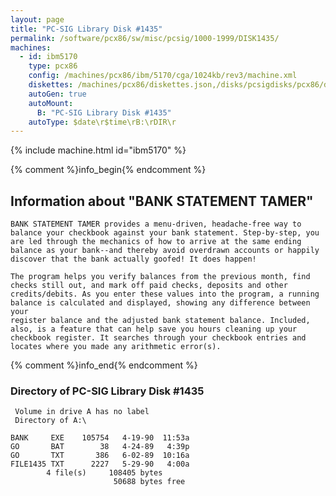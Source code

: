 ```yaml
---
layout: page
title: "PC-SIG Library Disk #1435"
permalink: /software/pcx86/sw/misc/pcsig/1000-1999/DISK1435/
machines:
  - id: ibm5170
    type: pcx86
    config: /machines/pcx86/ibm/5170/cga/1024kb/rev3/machine.xml
    diskettes: /machines/pcx86/diskettes.json,/disks/pcsigdisks/pcx86/diskettes.json
    autoGen: true
    autoMount:
      B: "PC-SIG Library Disk #1435"
    autoType: $date\r$time\rB:\rDIR\r
---
```


{% include machine.html id="ibm5170" %}

{% comment %}info_begin{% endcomment %}

## Information about "BANK STATEMENT TAMER"

    BANK STATEMENT TAMER provides a menu-driven, headache-free way to
    balance your checkbook against your bank statement. Step-by-step, you
    are led through the mechanics of how to arrive at the same ending
    balance as your bank--and thereby avoid overdrawn accounts or happily
    discover that the bank actually goofed! It does happen!
    
    The program helps you verify balances from the previous month, find
    checks still out, and mark off paid checks, deposits and other
    credits/debits. As you enter these values into the program, a running
    balance is calculated and displayed, showing any difference between your
    register balance and the adjusted bank statement balance. Included,
    also, is a feature that can help save you hours cleaning up your
    checkbook register. It searches through your checkbook entries and
    locates where you made any arithmetic error(s).
{% comment %}info_end{% endcomment %}


### Directory of PC-SIG Library Disk #1435

     Volume in drive A has no label
     Directory of A:\

    BANK     EXE    105754   4-19-90  11:53a
    GO       BAT        38   4-24-89   4:39p
    GO       TXT       386   6-02-89  10:16a
    FILE1435 TXT      2227   5-29-90   4:00a
            4 file(s)     108405 bytes
                           50688 bytes free
